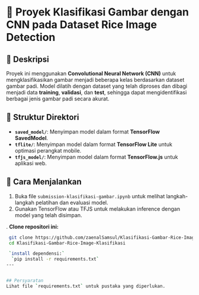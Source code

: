 # 🌾 **Proyek Klasifikasi Gambar dengan CNN pada Dataset Rice Image Detection**

## 📝 **Deskripsi**
Proyek ini menggunakan **Convolutional Neural Network (CNN)** untuk mengklasifikasikan gambar menjadi beberapa kelas berdasarkan dataset gambar padi. Model dilatih dengan dataset yang telah diproses dan dibagi menjadi data **training**, **validasi**, dan **test**, sehingga dapat mengidentifikasi berbagai jenis gambar padi secara akurat.

## 📂 **Struktur Direktori**
- **`saved_model/`**: Menyimpan model dalam format **TensorFlow SavedModel**.
- **`tflite/`**: Menyimpan model dalam format **TensorFlow Lite** untuk optimasi perangkat mobile.
- **`tfjs_model/`**: Menyimpan model dalam format **TensorFlow.js** untuk aplikasi web.

## 🚀 **Cara Menjalankan**
1. Buka file `submission-klasifikasi-gambar.ipynb` untuk melihat langkah-langkah pelatihan dan evaluasi model.
2. Gunakan TensorFlow atau TFJS untuk melakukan inference dengan model yang telah disimpan.

. **Clone repositori ini:**
   ```bash
    git clone https://github.com/zaenalSamsul/Klasifikasi-Gambar-Rice-Image-Klasifikasi.git
    cd Klasifikasi-Gambar-Rice-Image-Klasifikasi

    `install dependensi:`
     `pip install -r requirements.txt`
--- 


## Persyaratan
Lihat file `requirements.txt` untuk pustaka yang diperlukan.
